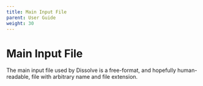 ```yaml
---
title: Main Input File
parent: User Guide
weight: 30
---
```

# Main Input File

The main input file used by Dissolve is a free-format, and hopefully human-readable, file with arbitrary name and file extension.
